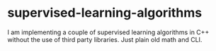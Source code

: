 # supervised-learning-algorithms

I am implementing a couple of supervised learning algorithms in C++ without the use of third party libraries. Just plain old math and CLI. 

